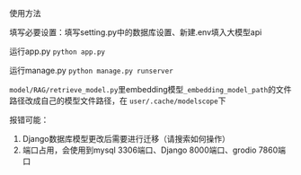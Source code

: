 使用方法

填写必要设置：填写setting.py中的数据库设置、新建.env填入大模型api

运行app.py `python app.py`

运行manage.py `python manage.py runserver`

`model/RAG/retrieve_model.py`里embedding模型`_embedding_model_path`的文件路径改成自己的模型文件路径，在 `user/.cache/modelscope`下

报错可能：

1. Django数据库模型更改后需要进行迁移（请搜索如何操作）
2. 端口占用，会使用到mysql 3306端口、Django 8000端口、grodio 7860端口
